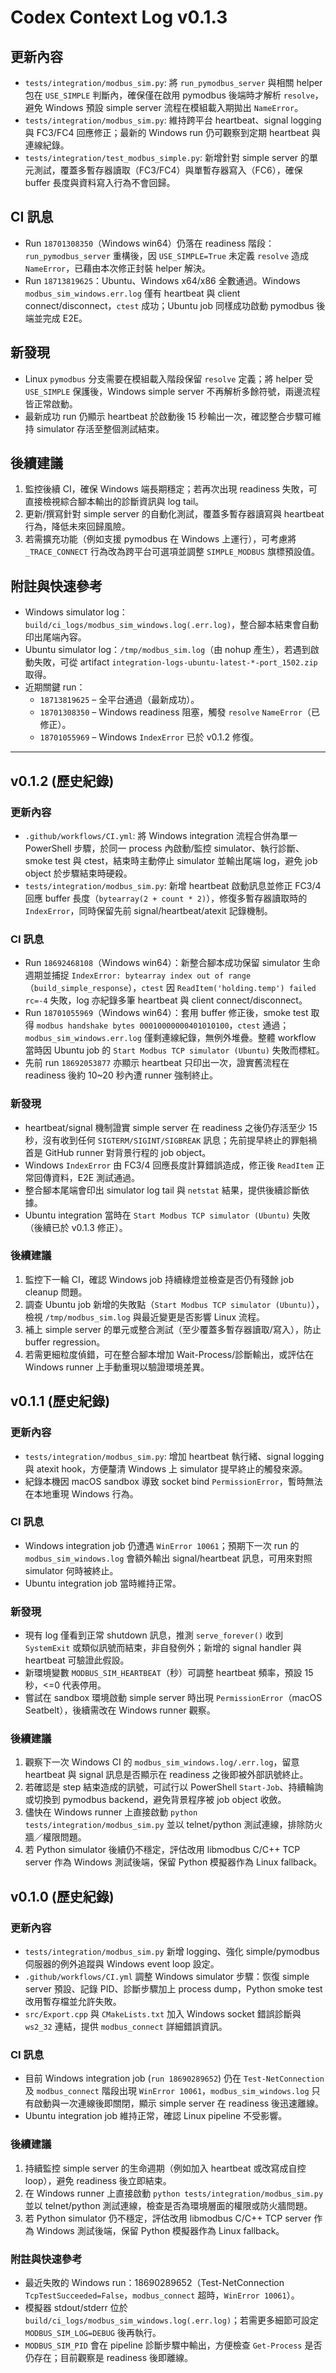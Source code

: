 # Codex Context Log v0.1.3

## 更新內容
- `tests/integration/modbus_sim.py`: 將 `run_pymodbus_server` 與相關 helper 包在 `USE_SIMPLE` 判斷內，確保僅在啟用 pymodbus 後端時才解析 `resolve`，避免 Windows 預設 simple server 流程在模組載入期拋出 `NameError`。
- `tests/integration/modbus_sim.py`: 維持跨平台 heartbeat、signal logging 與 FC3/FC4 回應修正；最新的 Windows run 仍可觀察到定期 heartbeat 與連線紀錄。
- `tests/integration/test_modbus_simple.py`: 新增針對 simple server 的單元測試，覆蓋多暫存器讀取（FC3/FC4）與單暫存器寫入（FC6），確保 buffer 長度與資料寫入行為不會回歸。

## CI 訊息
- Run `18701308350`（Windows win64）仍落在 readiness 階段：`run_pymodbus_server` 重構後，因 `USE_SIMPLE=True` 未定義 `resolve` 造成 `NameError`，已藉由本次修正封裝 helper 解決。
- Run `18713819625`：Ubuntu、Windows x64/x86 全數通過。Windows `modbus_sim_windows.err.log` 僅有 heartbeat 與 client connect/disconnect，`ctest` 成功；Ubuntu job 同樣成功啟動 pymodbus 後端並完成 E2E。

## 新發現
- Linux `pymodbus` 分支需要在模組載入階段保留 `resolve` 定義；將 helper 受 `USE_SIMPLE` 保護後，Windows simple server 不再解析多餘符號，兩邊流程皆正常啟動。
- 最新成功 run 仍顯示 heartbeat 於啟動後 15 秒輸出一次，確認整合步驟可維持 simulator 存活至整個測試結束。

## 後續建議
1. 監控後續 CI，確保 Windows 端長期穩定；若再次出現 readiness 失敗，可直接檢視綜合腳本輸出的診斷資訊與 log tail。
2. 更新/撰寫針對 simple server 的自動化測試，覆蓋多暫存器讀寫與 heartbeat 行為，降低未來回歸風險。
3. 若需擴充功能（例如支援 pymodbus 在 Windows 上運行），可考慮將 `_TRACE_CONNECT` 行為改為跨平台可選項並調整 `SIMPLE_MODBUS` 旗標預設值。

## 附註與快速參考
- Windows simulator log：`build/ci_logs/modbus_sim_windows.log(.err.log)`，整合腳本結束會自動印出尾端內容。
- Ubuntu simulator log：`/tmp/modbus_sim.log`（由 nohup 產生），若遇到啟動失敗，可從 artifact `integration-logs-ubuntu-latest-*-port_1502.zip` 取得。
- 近期關鍵 run：
  - `18713819625` – 全平台通過（最新成功）。
  - `18701308350` – Windows readiness 阻塞，觸發 `resolve` `NameError`（已修正）。
  - `18701055969` – Windows `IndexError` 已於 v0.1.2 修復。

---
## v0.1.2 (歷史紀錄)

### 更新內容
- `.github/workflows/CI.yml`: 將 Windows integration 流程合併為單一 PowerShell 步驟，於同一 process 內啟動/監控 simulator、執行診斷、smoke test 與 ctest，結束時主動停止 simulator 並輸出尾端 log，避免 job object 於步驟結束時硬殺。
- `tests/integration/modbus_sim.py`: 新增 heartbeat 啟動訊息並修正 FC3/4 回應 buffer 長度（`bytearray(2 + count * 2)`），修復多暫存器讀取時的 `IndexError`，同時保留先前 signal/heartbeat/atexit 記錄機制。

### CI 訊息
- Run `18692468108`（Windows win64）：新整合腳本成功保留 simulator 生命週期並捕捉 `IndexError: bytearray index out of range`（`build_simple_response`），`ctest` 因 `ReadItem('holding.temp') failed rc=-4` 失敗，log 亦紀錄多筆 heartbeat 與 client connect/disconnect。
- Run `18701055969`（Windows win64）：套用 buffer 修正後，smoke test 取得 `modbus handshake bytes 00010000000401010100`，`ctest` 通過；`modbus_sim_windows.err.log` 僅剩連線紀錄，無例外堆疊。整體 workflow 當時因 Ubuntu job 的 `Start Modbus TCP simulator (Ubuntu)` 失敗而標紅。
- 先前 run `18692053877` 亦顯示 heartbeat 只印出一次，證實舊流程在 readiness 後約 10~20 秒內遭 runner 強制終止。

### 新發現
- heartbeat/signal 機制證實 simple server 在 readiness 之後仍存活至少 15 秒，沒有收到任何 `SIGTERM/SIGINT/SIGBREAK` 訊息；先前提早終止的罪魁禍首是 GitHub runner 對背景行程的 job object。
- Windows `IndexError` 由 FC3/4 回應長度計算錯誤造成，修正後 `ReadItem` 正常回傳資料，E2E 測試通過。
- 整合腳本尾端會印出 simulator log tail 與 `netstat` 結果，提供後續診斷依據。
- Ubuntu integration 當時在 `Start Modbus TCP simulator (Ubuntu)` 失敗（後續已於 v0.1.3 修正）。

### 後續建議
1. 監控下一輪 CI，確認 Windows job 持續綠燈並檢查是否仍有殘餘 job cleanup 問題。
2. 調查 Ubuntu job 新增的失敗點（`Start Modbus TCP simulator (Ubuntu)`），檢視 `/tmp/modbus_sim.log` 與最近變更是否影響 Linux 流程。
3. 補上 simple server 的單元或整合測試（至少覆蓋多暫存器讀取/寫入），防止 buffer regression。
4. 若需更細粒度偵錯，可在整合腳本增加 Wait-Process/診斷輸出，或評估在 Windows runner 上手動重現以驗證環境差異。

## v0.1.1 (歷史紀錄)

### 更新內容
- `tests/integration/modbus_sim.py`: 增加 heartbeat 執行緒、signal logging 與 atexit hook，方便釐清 Windows 上 simulator 提早終止的觸發來源。
- 紀錄本機因 macOS sandbox 導致 socket bind `PermissionError`，暫時無法在本地重現 Windows 行為。

### CI 訊息
- Windows integration job 仍遭遇 `WinError 10061`；預期下一次 run 的 `modbus_sim_windows.log` 會額外輸出 signal/heartbeat 訊息，可用來對照 simulator 何時被終止。
- Ubuntu integration job 當時維持正常。

### 新發現
- 現有 log 僅看到正常 shutdown 訊息，推測 `serve_forever()` 收到 `SystemExit` 或類似訊號而結束，非自發例外；新增的 signal handler 與 heartbeat 可驗證此假設。
- 新環境變數 `MODBUS_SIM_HEARTBEAT`（秒）可調整 heartbeat 頻率，預設 15 秒，<=0 代表停用。
- 嘗試在 sandbox 環境啟動 simple server 時出現 `PermissionError`（macOS Seatbelt），後續需改在 Windows runner 觀察。

### 後續建議
1. 觀察下一次 Windows CI 的 `modbus_sim_windows.log/.err.log`，留意 heartbeat 與 signal 訊息是否顯示在 readiness 之後即被外部訊號終止。
2. 若確認是 step 結束造成的訊號，可試行以 PowerShell `Start-Job`、持續輪詢或切換到 pymodbus backend，避免背景程序被 job object 收斂。
3. 儘快在 Windows runner 上直接啟動 `python tests/integration/modbus_sim.py` 並以 telnet/python 測試連線，排除防火牆／權限問題。
4. 若 Python simulator 後續仍不穩定，評估改用 libmodbus C/C++ TCP server 作為 Windows 測試後端，保留 Python 模擬器作為 Linux fallback。

## v0.1.0 (歷史紀錄)

### 更新內容
- `tests/integration/modbus_sim.py` 新增 logging、強化 simple/pymodbus 伺服器的例外追蹤與 Windows event loop 設定。
- `.github/workflows/CI.yml` 調整 Windows simulator 步驟：恢復 simple server 預設、記錄 PID、診斷步驟加上 process dump，Python smoke test 改用暫存檔並允許失敗。
- `src/Export.cpp` 與 `CMakeLists.txt` 加入 Windows socket 錯誤診斷與 `ws2_32` 連結，提供 `modbus_connect` 詳細錯誤資訊。

### CI 訊息
- 目前 Windows integration job (`run 18690289652`) 仍在 `Test-NetConnection` 及 `modbus_connect` 階段出現 `WinError 10061`，`modbus_sim_windows.log` 只有啟動與一次連線後即關閉，顯示 simple server 在 readiness 後迅速離線。
- Ubuntu integration job 維持正常，確認 Linux pipeline 不受影響。

### 後續建議
1. 持續監控 simple server 的生命週期（例如加入 heartbeat 或改寫成自控 loop），避免 readiness 後立即結束。
2. 在 Windows runner 上直接啟動 `python tests/integration/modbus_sim.py` 並以 telnet/python 測試連線，檢查是否為環境層面的權限或防火牆問題。
3. 若 Python simulator 仍不穩定，評估改用 libmodbus C/C++ TCP server 作為 Windows 測試後端，保留 Python 模擬器作為 Linux fallback。

### 附註與快速參考
- 最近失敗的 Windows run：18690289652（Test-NetConnection `TcpTestSucceeded=False`，`modbus_connect` 超時，`WinError 10061`）。
- 模擬器 stdout/stderr 位於 `build/ci_logs/modbus_sim_windows.log(.err.log)`；若需更多細節可設定 `MODBUS_SIM_LOG=DEBUG` 後再執行。
- `MODBUS_SIM_PID` 會在 pipeline 診斷步驟中輸出，方便檢查 `Get-Process` 是否仍存在；目前觀察是 readiness 後即離線。
